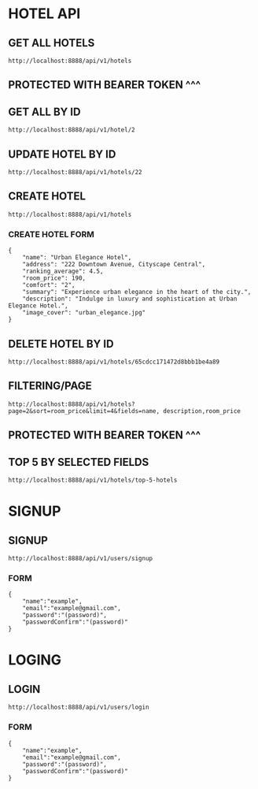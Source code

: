 ﻿# HOTEL API
## GET ALL HOTELS
```
http://localhost:8888/api/v1/hotels
```
## PROTECTED WITH BEARER TOKEN ^^^

## GET ALL BY ID
```
http://localhost:8888/api/v1/hotel/2
```
## UPDATE HOTEL BY ID
```
http://localhost:8888/api/v1/hotels/22
```
## CREATE HOTEL
```
http://localhost:8888/api/v1/hotels
```
### CREATE HOTEL FORM
```
{
    "name": "Urban Elegance Hotel",
    "address": "222 Downtown Avenue, Cityscape Central",
    "ranking_average": 4.5,
    "room_price": 190,
    "comfort": "2",
    "summary": "Experience urban elegance in the heart of the city.",
    "description": "Indulge in luxury and sophistication at Urban Elegance Hotel.",
    "image_cover": "urban_elegance.jpg"
}
```
## DELETE HOTEL BY ID
```
http://localhost:8888/api/v1/hotels/65cdcc171472d8bbb1be4a89
```
## FILTERING/PAGE
```
http://localhost:8888/api/v1/hotels?page=2&sort=room_price&limit=4&fields=name, description,room_price
```
## PROTECTED WITH BEARER TOKEN ^^^

## TOP 5 BY SELECTED FIELDS
```
http://localhost:8888/api/v1/hotels/top-5-hotels
```

# SIGNUP

## SIGNUP
```
http://localhost:8888/api/v1/users/signup
```
### FORM
```
{
    "name":"example",
    "email":"example@gmail.com",
    "password":"(password)",
    "passwordConfirm":"(password)"
}
```

# LOGING

## LOGIN
```
http://localhost:8888/api/v1/users/login
```
### FORM
```
{
    "name":"example",
    "email":"example@gmail.com",
    "password":"(password)",
    "passwordConfirm":"(password)"
}
```